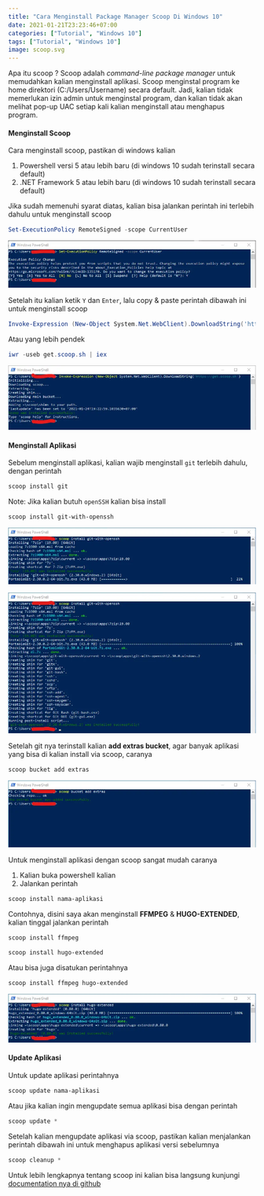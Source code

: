 ```yaml
---
title: "Cara Menginstall Package Manager Scoop Di Windows 10"
date: 2021-01-21T23:23:46+07:00
categories: ["Tutorial", "Windows 10"]
tags: ["Tutorial", "Windows 10"]
image: scoop.svg
---
```


Apa itu scoop ? Scoop adalah *command-line package manager* untuk memudahkan kalian menginstall aplikasi. Scoop menginstal program ke home direktori (C:/Users/Username) secara default. Jadi, kalian tidak memerlukan izin admin untuk menginstal program, dan kalian tidak akan melihat pop-up UAC setiap kali kalian menginstall atau menghapus program.

#### Menginstall Scoop
Cara menginstall scoop, pastikan di windows kalian
1. Powershell versi 5 atau lebih baru (di windows 10 sudah terinstall secara default) 
2. .NET Framework 5 atau lebih baru (di windows 10 sudah terinstall secara default)

Jika sudah memenuhi syarat diatas, kalian bisa jalankan perintah ini terlebih dahulu untuk menginstall scoop

```powershell
Set-ExecutionPolicy RemoteSigned -scope CurrentUser
```

![Set-ExecutionPolicy RemoteSigned -scope CurrentUser](2.webp)

Setelah itu kalian ketik `Y` dan `Enter`, lalu copy & paste perintah dibawah ini untuk menginstall scoop

```powershell
Invoke-Expression (New-Object System.Net.WebClient).DownloadString('https://get.scoop.sh')
```

Atau yang lebih pendek

```powershell
iwr -useb get.scoop.sh | iex
```

![Install Scoop](3.webp)
#### Menginstall Aplikasi
Sebelum menginstall aplikasi, kalian wajib menginstall `git` terlebih dahulu, dengan perintah
```powershell
scoop install git
```
Note: Jika kalian butuh `openSSH` kalian bisa install
```powershell
scoop install git-with-openssh
```

![Install Git OpenSSH](4.webp)

![Install Git OpenSSH](5.webp)

Setelah git nya terinstall kalian **add extras bucket**, agar banyak aplikasi yang bisa di kalian install via scoop, caranya

```powershell
scoop bucket add extras
```

![Add Bucket](6.webp)

Untuk menginstall aplikasi dengan scoop sangat mudah caranya
1. Kalian buka powershell kalian
2. Jalankan perintah

```powershell
scoop install nama-aplikasi
```
Contohnya, disini saya akan menginstall **FFMPEG** & **HUGO-EXTENDED**, kalian tinggal jalankan perintah
```powershell
scoop install ffmpeg
```
```powershell
scoop install hugo-extended
```
Atau bisa juga disatukan perintahnya
```powershell
scoop install ffmpeg hugo-extended
```
![Install Hugo Extended](7.webp)
#### Update Aplikasi
Untuk update aplikasi perintahnya
```powershell
scoop update nama-aplikasi
```
Atau jika kalian ingin mengupdate semua aplikasi bisa dengan perintah
```powershell
scoop update *
```
Setelah kalian mengupdate aplikasi via scoop, pastikan kalian menjalankan perintah dibawah ini untuk menghapus aplikasi versi sebelumnya
```powershell
scoop cleanup *
```

Untuk lebih lengkapnya tentang scoop ini kalian bisa langsung kunjungi [documentation nya di github](https://github.com/lukesampson/(wiki))